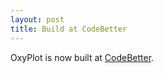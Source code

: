 ```yaml
---
layout: post
title: Build at CodeBetter
---
```


OxyPlot is now built at [CodeBetter][cb].

[cb]: http://teamcity.codebetter.com/project.html?projectId=project171